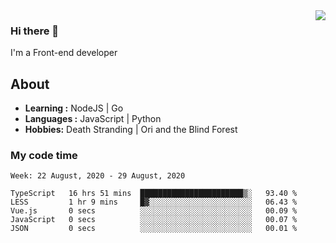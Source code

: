 <img align='right' src="https://github-readme-stats.vercel.app/api?username=strugglebak&show_icons=true">

### Hi there 👋

I'm a Front-end developer

## About

-  **Learning :** NodeJS | Go
-  **Languages :** JavaScript | Python
-  **Hobbies:** Death Stranding | Ori and the Blind Forest

### My code time

<!--START_SECTION:waka-->
```text
Week: 22 August, 2020 - 29 August, 2020

TypeScript   16 hrs 51 mins  ███████████████████████▒░   93.40 % 
LESS         1 hr 9 mins     █▓░░░░░░░░░░░░░░░░░░░░░░░   06.43 % 
Vue.js       0 secs          ░░░░░░░░░░░░░░░░░░░░░░░░░   00.09 % 
JavaScript   0 secs          ░░░░░░░░░░░░░░░░░░░░░░░░░   00.07 % 
JSON         0 secs          ░░░░░░░░░░░░░░░░░░░░░░░░░   00.01 % 
```
<!--END_SECTION:waka-->
